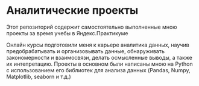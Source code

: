 # Аналитические проекты
Этот репозиторий содержит самостоятельно выполненные мною проекты за время учебы в Яндекс.Практикуме

Онлайн курсы подготовили меня к карьере аналитика данных, научив предобрабатывать и организовывать данные, обнаруживать закономерности и взаимосвязи, делать осмысленные выводы, а также их интепретацию. Проекты в основном были написаны мною на Python с использованием его библиотек для анализа данных (Pandas, Numpy, Matplotlib, seaborn и т.д.)
